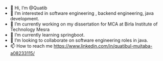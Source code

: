 - 👋 Hi, I’m @Quatib
- 👀 I’m interested in software engineering , backend engineering, java development.
- 🌱 I’m currently working on my dissertation for MCA at Birla Institute of Technology Mesra
- 🌱 I’m currently learning springboot.
- 💞 I’m looking to collaborate on software engineering roles in java.
- 📫 How to reach me https://www.linkedin.com/in/quatibul-mujtaba-a08233115/

<!---
Quatib is a ✨ special ✨ repository because its `README.md` (this file) appears on your GitHub profile.
You can click the Preview link to take a look at your changes.

